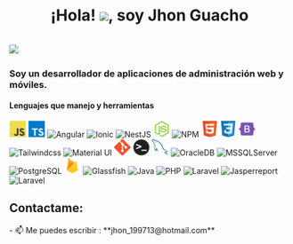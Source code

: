 
<h1 align="center">¡Hola! <img src="https://raw.githubusercontent.com/iampavangandhi/iampavangandhi/master/gifs/Hi.gif" width="30px">, soy Jhon Guacho</h1>
 <p align="left">
 <br/>
   <a href="https://www.linkedin.com/in/jhon-alex-5b6a23113/">
    <img src="https://img.shields.io/badge/LinkedIn-0077B5?style=for-the-badge&logo=linkedin&logoColor=white">
  </a>
</p>

<h3 align="left">Soy un desarrollador de aplicaciones de administración web y móviles.</h3>

<h4>Lenguajes que manejo y herramientas</h4>

<!-- Iconos proporcionados por https://devicon.dev/ -->

<div align="left">


<img width="30px" height="30px" alt="Javascript" src="https://raw.githubusercontent.com/devicons/devicon/ac557d6ff33ff370a5db99f97aeab35ea5c67fbd/icons/javascript/javascript-original.svg" />
<img width="30px" height="30px" alt="Typescript" src="https://raw.githubusercontent.com/devicons/devicon/ac557d6ff33ff370a5db99f97aeab35ea5c67fbd/icons/typescript/typescript-original.svg" />
<img width="30px" height="30px" alt="Angular" src="https://v6.angular.live/assets/images/logos/angular/angular.svg" />
<img width="30px" height="30px" alt="Ionic" src="https://www.vectorlogo.zone/logos/ionicframework/ionicframework-icon.svg" />
<img width="30px" height="30px" alt="NestJS" src="https://cdn.jsdelivr.net/gh/devicons/devicon/icons/nestjs/nestjs-plain.svg"  />
<img width="30px" height="30px" alt="NodeJS" src="https://raw.githubusercontent.com/devicons/devicon/ac557d6ff33ff370a5db99f97aeab35ea5c67fbd/icons/nodejs/nodejs-original.svg" />
<img width="30px" height="30px" alt="NPM" src="https://cdn.jsdelivr.net/gh/devicons/devicon/icons/npm/npm-original-wordmark.svg">
<img width="30px" height="30px" alt="HTML5" src="https://raw.githubusercontent.com/devicons/devicon/ac557d6ff33ff370a5db99f97aeab35ea5c67fbd/icons/html5/html5-original.svg" />
<img width="30px" height="30px" alt="CSS3" src="https://raw.githubusercontent.com/devicons/devicon/ac557d6ff33ff370a5db99f97aeab35ea5c67fbd/icons/css3/css3-original.svg" />
<img width="30px" height="30px" alt="Bootstrap" src="https://raw.githubusercontent.com/devicons/devicon/ac557d6ff33ff370a5db99f97aeab35ea5c67fbd/icons/bootstrap/bootstrap-plain.svg" />
 <img width="30px" height="30px" alt="Tailwindcss" src="https://www.vectorlogo.zone/logos/tailwindcss/tailwindcss-icon.svg" />
<img width="30px" height="30px" alt="Material UI" src="https://cdn.jsdelivr.net/gh/devicons/devicon/icons/materialui/materialui-original.svg" />
<img width="30px" height="30px" alt="Git" src="https://raw.githubusercontent.com/devicons/devicon/ac557d6ff33ff370a5db99f97aeab35ea5c67fbd/icons/git/git-plain.svg" />
<img width="30px" height="30px" alt="Terminal" src="https://raw.githubusercontent.com/github/explore/80688e429a7d4ef2fca1e82350fe8e3517d3494d/topics/terminal/terminal.png" />
<img width="30px" height="30px" alt="MySQL" src="https://raw.githubusercontent.com/devicons/devicon/ac557d6ff33ff370a5db99f97aeab35ea5c67fbd/icons/mysql/mysql-original.svg" />
<img width="30px" height="30px" alt="OracleDB" src="https://cdn.jsdelivr.net/gh/devicons/devicon/icons/oracle/oracle-original.svg" />
<img width="30px" height="30px"  alt="MSSQLServer" src="https://img.icons8.com/color/452/microsoft-sql-server.png" />
<img width="30px" height="30px" alt="PostgreSQL" src="https://cdn.jsdelivr.net/gh/devicons/devicon/icons/postgresql/postgresql-original.svg" />
<img width="30px" height="30px" alt="Firebase" src="https://raw.githubusercontent.com/github/explore/80688e429a7d4ef2fca1e82350fe8e3517d3494d/topics/firebase/firebase.png" />
<img width="30px" height="30px" alt="Glassfish" src="https://www.vectorlogo.zone/logos/javaee_glassfish/javaee_glassfish-icon.svg" />
<img width="30px" height="30px" alt="Java" src="https://www.vectorlogo.zone/logos/java/java-icon.svg" />
<img width="30px" height="30px" alt="PHP" src="https://www.vectorlogo.zone/logos/php/php-vertical.svg" />
<img width="30px" height="30px" alt="Laravel" src="https://www.vectorlogo.zone/logos/laravel/laravel-icon.svg" />
<img width="70px" height="30px" alt="Jasperreport" src="http://inproject-karly.weebly.com/uploads/4/8/3/4/48348689/8659008.png" />
<img width="30px" height="30px" alt="Laravel" src="https://kuyhaa.cc/wp-content/uploads/2022/03/SAP-PowerDesigner-Crack.png" />
</div>

<h2>Contactame:</h2>
 - 📫 Me puedes escribir : **jhon_199713@hotmail.com**


